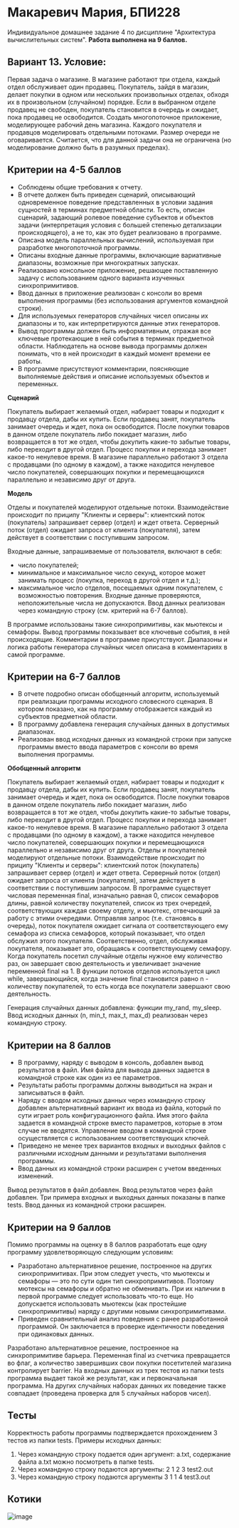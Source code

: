 # Макаревич Мария, БПИ228
Индивидуальное домашнее задание 4 по дисциплине "Архитектура вычислительных систем".
**Работа выполнена на 9 баллов.**
## Вариант 13. Условие:
Первая задача о магазине. В магазине работают три отдела, каждый отдел обслуживает один продавец. Покупатель, зайдя в магазин, делает покупки в одном или нескольких произвольных отделах, обходя их в произвольном (случайном) порядке. Если в выбранном отделе продавец не свободен, покупатель становится в очередь и ожидает, пока продавец не освободится. Создать многопоточное приложение, моделирующее рабочий день магазина. Каждого покупателя и продавцов моделировать отдельными потоками. Размер очереди не оговаривается. Считается, что для данной задачи она не ограничена (но моделирование должно быть в разумных пределах).
## Критерии на 4-5 баллов
- Соблюдены общие требования к отчету.
- В отчете должен быть приведен сценарий, описывающий одновременное поведение представленных в условии задания сущностей в терминах предметной области. То есть, описан сценарий, задающий ролевое поведение субъектов и объектов задачи (интерпретация условия с большей степенью детализации происходящего), а не то, как это будет реализовано в программе.
- Описана модель параллельных вычислений, используемая при разработке многопоточной программы.
- Описаны входные данные программы, включающие вариативные диапазоны, возможные при многократных запусках.
- Реализовано консольное приложение, решающее поставленную задачу с использованием одного варианта изученных синхропримитивов.
- Ввод данных в приложение реализован с консоли во время выполнения программы (без использования аргументов командной строки).
- Для используемых генераторов случайных чисел описаны их диапазоны и то, как интерпретируются данные этих генераторов.
- Вывод программы должен быть информативным, отражая все ключевые протекающие в ней события в терминах предметной области. Наблюдатель на основе вывода программы должен понимать, что в ней происходит в каждый момент времени ее работы.
- В программе присутствуют комментарии, поясняющие выполняемые действия и описание используемых объектов и переменных.

**Сценарий**

Покупатель выбирает желаемый отдел, набирает товары и подходит к продавцу отдела, дабы их купить. Если продавец занят, покупатель занимает очередь и ждет, пока он освободится. После покупки товаров в данном отделе покупатель либо покидает магазин, либо возвращается в тот же отдел, чтобы докупить какие-то забытые товары, либо переходит в другой отдел. Процесс покупки и перехода занимает какое-то ненулевое время. В магазине параллельно работают 3 отдела с продавцами (по одному в каждом), а также находится ненулевое число покупателей, совершающих покупки и перемещающихся параллельно и независимо друг от друга.

**Модель**

Отделы и покупателей моделируют отдельные потоки. Взаимодействие происходит по приципу "Клиенты и серверы": клиентский поток (покупатель) запрашивает сервер (отдел) и ждет ответа. Серверный поток (отдел) ожидает запроса от клиента (покупателя), затем действует в соответствии с поступившим запросом.

Входные данные, запрашиваемые от пользователя, включают в себя:
- число покупателей;
- минимальное и максимальное число секунд, которое может занимать процесс (покупка, переход в другой отдел и т.д.);
- максимальное число отделов, посещаемых одним покупателем, с возможностью повторения.
Входные данные проверяются, неположительные числа не допускаются. Ввод данных реализован через командную строку (см. критерий на 6-7 баллов).

В программе использованы такие синхропримитивы, как мьютексы и семафоры. Вывод программы показывает все ключевые события, в ней происходящие. Комментарии в программе присутствуют. Диапазоны и логика работы генератора случайных чисел описана в комментариях в самой программе.

## Критерии на 6-7 баллов
- В отчете подробно описан обобщенный алгоритм, используемый при реализации программы исходного словесного сценария. В котором показано, как на программу отображается каждый из субъектов предметной области.
- В программу добавлена генерация случайных данных в допустимых диапазонах.
- Реализован ввод исходных данных из командной строки при запуске программы вместо ввода параметров с консоли во время выполнения программы.

**Обобщенный алгоритм**

Покупатель выбирает желаемый отдел, набирает товары и подходит к продавцу отдела, дабы их купить. Если продавец занят, покупатель занимает очередь и ждет, пока он освободится. После покупки товаров в данном отделе покупатель либо покидает магазин, либо возвращается в тот же отдел, чтобы докупить какие-то забытые товары, либо переходит в другой отдел. Процесс покупки и перехода занимает какое-то ненулевое время. В магазине параллельно работают 3 отдела с продавцами (по одному в каждом), а также находится ненулевое число покупателей, совершающих покупки и перемещающихся параллельно и независимо друг от друга. Отделы и покупателей моделируют отдельные потоки. Взаимодействие происходит по приципу "Клиенты и серверы": клиентский поток (покупатель) запрашивает сервер (отдел) и ждет ответа. Серверный поток (отдел) ожидает запроса от клиента (покупателя), затем действует в соответствии с поступившим запросом. 
В программе существует числовая переменная final, изначально равная 0, список семафоров длины, равной количеству покупателей, список из трех очередей, соответствующих каждая своему отделу, и мьютекс, отвечающий за работу с этими очередями. Отправляя запрос (т.е. становясь в очередь), поток покупателя ожидает сигнала от соответствующего ему семафора из списка семафоров, который показывает, что отдел обслужил этого покупателя. Соответственно, отдел, обслуживая покупателя, показывает это, обращаясь к соответствующему семафору. Когда покупатель посетил случайные отделы нужное ему количество раз, он завершает свою деятельность и увеличивает значение переменной final на 1. В функции потоков отделов используется цикл while, завершающийся, когда значение final становится равно n - количеству покупателей, то есть когда все покупатели завершают свою деятельность.

Генерация случайных данных добавлена: функции my_rand, my_sleep. Ввод исходных данных (n, min_t, max_t, max_d) реализован через командную строку.

## Критерии на 8 баллов
- В программу, наряду с выводом в консоль, добавлен вывод результатов в файл. Имя файла для вывода данных задается в командной строке как один из ее параметров.
- Результаты работы программы должны выводиться на экран и записываться в файл.
- Наряду с вводом исходных данных через командную строку добавлен альтернативный вариант их ввода из файла, который по сути играет роль конфигурационного файла. Имя этого файла задается в командной строке вместо параметров, которые в этом случае не вводятся. Управление вводом в командной строке осуществляется с использованием соответствующих ключей.
- Приведено не менее трех вариантов входных и выходных файлов с различными исходным данными и результатами выполнения программы.
- Ввод данных из командной строки расширен с учетом введенных изменений.

Вывод результатов в файл добавлен. Ввод результатов через файл добавлен. Три примера входных и выходных данных показаны в папке tests. Ввод данных из командной строки расширен.

## Критерии на 9 баллов
Помимо программы на оценку в 8 баллов разработать еще одну программу удовлетворяющую следующим условиям:
- Разработано альтернативное решение, построенное на других синхропримитивах. При этом следует учесть, что мьютексы и семафоры — это по сути один тип синхропримитивов. Поэтому мютексы на семафоры и обратно не обменивать. При их наличии в первой программе следует использовать что-то еще. Но допускается использовать мьютексы (как простейшие синхропримитивы) наряду с другими новыми синхропримитивами.
- Приведен сравнительный анализ поведения с ранее разработанной программой. Он заключается в проверке идентичности поведения при одинаковых данных.

Разработано альтернативное решение, построенное на синхропримитиве барьера. Переменная final из счетчика превращается во флаг, а количество завершивших свои покупки посетителей магазина контролирует barrier.
На входных данных из трех тестов из папки tests программа выдает такой же результат, как и первоначальная программа. На других случайных наборах данных их поведение также совпадает (проведена проверка для 5 случайных наборов чисел).

## Тесты
Корректность работы программы подтверждается прохождением 3 тестов из папки tests.
Примеры исходных данных:
1. Через командную строку подается один аргумент: a.txt, содержание файла a.txt можно посмотреть в папке tests.
2. Через командную строку подаются аргументы: 2 1 2 3 test2.out
3. Через командную строку подаются аргументы 3 1 1 4 test3.out

## Котики
![image](https://github.com/makar-with-tea/CSA-IHW4/assets/79705001/23d8717c-9c91-4581-8296-cd73dd57a608)

